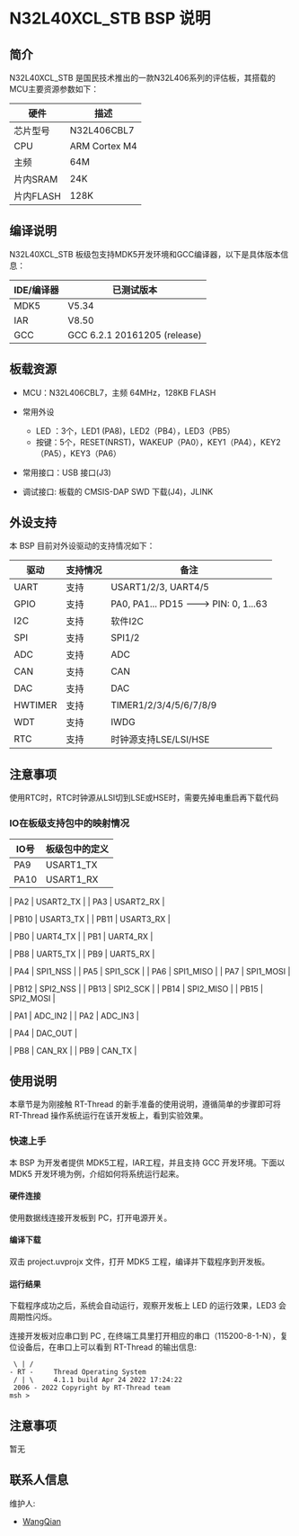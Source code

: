 # N32L40XCL_STB BSP 说明

## 简介

N32L40XCL_STB 是国民技术推出的一款N32L406系列的评估板，其搭载的MCU主要资源参数如下：

| 硬件      | 描述          |
| --------- | ------------- |
| 芯片型号  | N32L406CBL7   |
| CPU       | ARM Cortex M4 |
| 主频      | 64M           |
| 片内SRAM  | 24K           |
| 片内FLASH | 128K          |

## 编译说明

N32L40XCL_STB 板级包支持MDK5开发环境和GCC编译器，以下是具体版本信息：

| IDE/编译器 | 已测试版本                    |
| ---------- | ---------------------------- |
| MDK5       | V5.34                        |
| IAR        | V8.50                        |
| GCC        | GCC 6.2.1 20161205 (release) |

## 板载资源

- MCU：N32L406CBL7，主频 64MHz，128KB FLASH
- 常用外设
  - LED ：3个，LED1 (PA8)，LED2（PB4），LED3（PB5）
  - 按键：5个，RESET(NRST)，WAKEUP（PA0），KEY1（PA4），KEY2（PA5），KEY3（PA6）

- 常用接口：USB 接口(J3)
- 调试接口: 板载的 CMSIS-DAP SWD 下载(J4)，JLINK

## 外设支持

本 BSP 目前对外设驱动的支持情况如下：

| 驱动      | 支持情况  |            备注                      |
| --------- | --------  | -------------------------------------|
| UART      | 支持      | USART1/2/3, UART4/5                  |
| GPIO      | 支持      | PA0, PA1... PD15 ---> PIN: 0, 1...63 |
| I2C       | 支持      | 软件I2C                              |
| SPI       | 支持      | SPI1/2                               |
| ADC       | 支持      | ADC                                  |
| CAN       | 支持      | CAN                                  |
| DAC       | 支持      | DAC                                  |
| HWTIMER   | 支持      | TIMER1/2/3/4/5/6/7/8/9               |
| WDT       | 支持      | IWDG                                 |
| RTC       | 支持      | 时钟源支持LSE/LSI/HSE                | 

## 注意事项

使用RTC时，RTC时钟源从LSI切到LSE或HSE时，需要先掉电重启再下载代码

### IO在板级支持包中的映射情况

| IO号 | 板级包中的定义 |
| ---- | -------------- |
| PA9  | USART1_TX      |
| PA10 | USART1_RX      |

| PA2  | USART2_TX      |
| PA3  | USART2_RX      |

| PB10 | USART3_TX      |
| PB11 | USART3_RX      |

| PB0  | UART4_TX       |
| PB1  | UART4_RX       |

| PB8  | UART5_TX       |
| PB9  | UART5_RX       |

| PA4  | SPI1_NSS       |
| PA5  | SPI1_SCK       |
| PA6  | SPI1_MISO      |
| PA7  | SPI1_MOSI      |

| PB12 | SPI2_NSS       |
| PB13 | SPI2_SCK       |
| PB14 | SPI2_MISO      |
| PB15 | SPI2_MOSI      |

| PA1  | ADC_IN2        |
| PA2  | ADC_IN3        |

| PA4  | DAC_OUT        |

| PB8  | CAN_RX         |
| PB9  | CAN_TX         |

## 使用说明

本章节是为刚接触 RT-Thread 的新手准备的使用说明，遵循简单的步骤即可将 RT-Thread 操作系统运行在该开发板上，看到实验效果。

### 快速上手

本 BSP 为开发者提供 MDK5工程，IAR工程，并且支持 GCC 开发环境。下面以 MDK5 开发环境为例，介绍如何将系统运行起来。

#### 硬件连接

使用数据线连接开发板到 PC，打开电源开关。

#### 编译下载

双击 project.uvprojx 文件，打开 MDK5 工程，编译并下载程序到开发板。

#### 运行结果

下载程序成功之后，系统会自动运行，观察开发板上 LED 的运行效果，LED3 会周期性闪烁。

连接开发板对应串口到 PC , 在终端工具里打开相应的串口（115200-8-1-N），复位设备后，在串口上可以看到 RT-Thread 的输出信息:

```
 \ | /
- RT -     Thread Operating System
 / | \     4.1.1 build Apr 24 2022 17:24:22
 2006 - 2022 Copyright by RT-Thread team
msh >
```

## 注意事项

暂无

## 联系人信息

维护人:

- [WangQian](https://github.com/NationsHuanghanbin)
